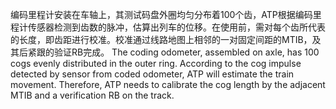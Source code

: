 ﻿
编码里程计安装在车轴上，其测试码盘外圈均匀分布着100个齿，ATP根据编码里程计传感器检测到齿数的脉冲，估算出列车的位移。在使用前，需对每个齿所代表的长度，即齿距进行校准。校准通过线路地图上相邻的一对固定间距的MTIB，及其后紧跟的验证RB完成。
The coding odometer, assembled on axle, has 100 cogs evenly distributed in the outer ring. According to the cog impulse detected by sensor from coded odometer, ATP will estimate the train movement. Therefore, ATP needs to calibrate the cog length by the adjacent MTIB and a verification RB on the track.
